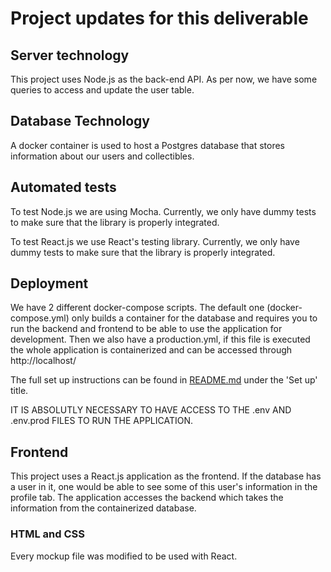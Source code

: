 # Project updates for this deliverable

## Server technology
This project uses Node.js as the back-end API. 
As per now, we have some queries to access and update the user table.

## Database Technology
A docker container is used to host a Postgres database that stores information about our users and collectibles.

## Automated tests
To test Node.js we are using Mocha. 
Currently, we only have dummy tests to make sure that the library is properly integrated.

To test React.js we use React's testing library. Currently, we only have dummy tests to make sure that the library is properly integrated.

## Deployment
We have 2 different docker-compose scripts. The default one (docker-compose.yml) only builds a container for the database and requires you to run the backend and frontend to be able to use the application for development.
Then we also have a production.yml, if this file is executed the whole application is containerized and can be accessed through http://localhost/

The full set up instructions can be found in [README.md](./README.md) under the 'Set up' title.

IT IS ABSOLUTLY NECESSARY TO HAVE ACCESS TO THE .env AND .env.prod FILES TO RUN THE APPLICATION.

## Frontend
This project uses a React.js application as the frontend.
If the database has a user in it, one would be able to see some of this user's information in the profile tab.
The application accesses the backend which takes the information from the containerized database.

### HTML and CSS
Every mockup file was modified to be used with React.
